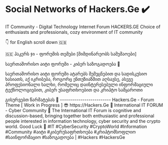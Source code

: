 # Social Networks of Hackers.Ge ✔️
IT Community - Digital Technology Internet Forum HACKERS.GE Choice of enthusiasts and professionals, cozy environment of IT community

<p>👇 for English scroll down 🇬🇧 
<p>🇬🇪 ჰაკერს ჯი - ფორუმის თემები [მიმდინარეობს სამუშაოები]
<p>საერთაშორისო აიტი ფორუმი - კიბერ საზოგადოება 🤝
<p>საერთაშორისო აიტი ფორუმი ატარებს შემეცნებით და სადისკუსიო ხასიათს, აქ იკრიბება, როგორც ენთუზიაზმით აღსავსე, ასევე პროფესიონალი ხალხი, რომელიც დაინტერესებული ინფორმაციული ტექნოლოგიებით, კიბერ უსაფრთხოებით და კრიპტო სამყაროთი 
<p>გისურვებთ წარმატებას  👏
-------------------------
Hackers.Ge - Forum Theme [ Work in Progress ] 😎
https://Hackers.Ge 🥰
International IT FORUM - Cyber Community 🤝
The International IT Forum is cognitive and discussion-based, bringing together both enthusiastic and professional people interested in information technology, cyber security and the crypto world.
Good Luck 👏
#IT #CyberSecurity #CryptoWorld #Information #Community #აიტი #კიბერუსაფრთხოება #კრიპტომსოფლიო #საინფორმაციო #საზოგადოება | #Hackers #HackersGe
